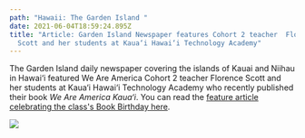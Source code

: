 ```yaml
---
path: "Hawaii: The Garden Island "
date: 2021-06-04T18:59:24.895Z
title: "Article: Garden Island Newspaper features Cohort 2 teacher  Florence
  Scott and her students at Kaua‘i Hawai‘i Technology Academy"
---
```

The Garden Island daily newspaper covering the islands of Kauai and Niihau in Hawai‘i featured We Are America Cohort 2 teacher Florence Scott and her students at Kaua‘i Hawai‘i Technology Academy who recently published their book *We Are America Kaua‘i*. You can read the [feature article celebrating the class's Book Birthday here](https://www.thegardenisland.com/2021/06/01/hawaii-news/young-authors-at-hawaii-technology-academy-kauai-launch-creation/).

![](assets/web1_20210528book.jpg)